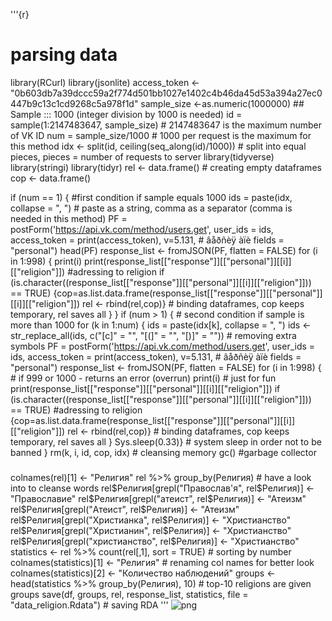 '''{r}
# parsing data
library(RCurl)
library(jsonlite)
access_token <- "0b603db7a39dccc59a2f774d501bb1027e1402c4b46da45d53a394a27ec0447b9c13c1cd9268c5a978f1d"
sample_size <-as.numeric(1000000) ## Sample ::: 1000 (integer division by 1000 is needed)
id = sample(1:2147483647, sample_size) # 2147483647 is the maximum number of VK ID
num = sample_size/1000 # 1000 per request is the maximum for this method
idx <-  split(id, ceiling(seq_along(id)/1000)) # split into equal pieces, pieces = number of requests to server
library(tidyverse)
library(stringi)
library(tidyr)
rel <- data.frame() # creating empty dataframes
cop <- data.frame()

if (num == 1) { #first condition if sample equals 1000
  ids = paste(idx, collapse = ", ") # paste as a string, comma as a separator (comma is needed in this method)
  PF = postForm('https://api.vk.com/method/users.get',
                user_ids = ids,
                access_token = print(access_token),
                v=5.131, # âåðñèÿ àïè
                fields = "personal") 
  head(PF)
  response_list <- fromJSON(PF, flatten = FALSE)
  for (i in 1:998) {
    print(i)
    print(response_list[["response"]][["personal"]][[i]][["religion"]]) #adressing to religion
    if (is.character((response_list[["response"]][["personal"]][[i]][["religion"]])) == TRUE)
    {cop=as.list.data.frame(response_list[["response"]][["personal"]][[i]][["religion"]])
    rel <- rbind(rel,cop)} # binding dataframes, cop keeps temporary, rel saves all
  }
}
if (num > 1) { # second condition if sample is more than 1000
  for (k in 1:num) {
    ids = paste(idx[k], collapse = ", ")
    ids <- str_replace_all(ids, c("[c]" = "", "[(]" = "", "[)]" = "")) # removing extra symbols
    PF = postForm('https://api.vk.com/method/users.get',
                  user_ids = ids,
                  access_token = print(access_token),
                  v=5.131, # âåðñèÿ àïè
                  fields = "personal")
    response_list <- fromJSON(PF, flatten = FALSE)
    for (i in 1:998) { # if 999 or 1000 - returns an error (overrun)
      print(i) # just for fun
      print(response_list[["response"]][["personal"]][[i]][["religion"]]) 
      if (is.character((response_list[["response"]][["personal"]][[i]][["religion"]])) == TRUE) #adressing to religion
      {cop=as.list.data.frame(response_list[["response"]][["personal"]][[i]][["religion"]])
        rel <- rbind(rel,cop)} # binding dataframes, cop keeps temporary, rel saves all
    }
  Sys.sleep(0.33)} # system sleep in order not to be banned
}
rm(k, i, id, cop, idx) # cleansing memory
gc() #garbage collector
###
colnames(rel)[1] <- "Религия"
rel %>% group_by(Религия) # have a look into to cleanse words
rel$Религия[grepl("Православ'я", rel$Религия)] <- "Православие"
rel$Религия[grepl("атеист", rel$Религия)] <- "Атеизм"
rel$Религия[grepl("Атеист", rel$Религия)] <- "Атеизм"
rel$Религия[grepl("Христианка", rel$Религия)] <- "Христианство"
rel$Религия[grepl("Христианин", rel$Религия)] <- "Христианство"
rel$Религия[grepl("христианство", rel$Религия)] <- "Христианство"
statistics <- rel %>% count(rel[,1], sort = TRUE) # sorting by number
colnames(statistics)[1] <- "Религия" # renaming col names for better look
colnames(statistics)[2] <- "Количество наблюдений"
groups <- head(statistics %>% group_by(Религия), 10) # top-10 religions are given
groups
save(df, groups, rel, response_list, statistics, file = "data_religion.Rdata") # saving RDA 
'''
![png](https://i.ibb.co/c2LHzfQ/image.jpg)
